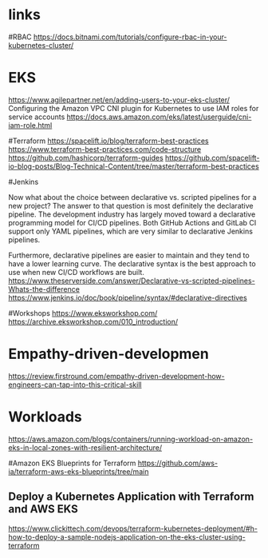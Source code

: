 # links

#RBAC 
https://docs.bitnami.com/tutorials/configure-rbac-in-your-kubernetes-cluster/

# EKS
https://www.agilepartner.net/en/adding-users-to-your-eks-cluster/
Configuring the Amazon VPC CNI plugin for Kubernetes to use IAM roles for service accounts
https://docs.aws.amazon.com/eks/latest/userguide/cni-iam-role.html

#Terraform 
https://spacelift.io/blog/terraform-best-practices
https://www.terraform-best-practices.com/code-structure
https://github.com/hashicorp/terraform-guides
https://github.com/spacelift-io-blog-posts/Blog-Technical-Content/tree/master/terraform-best-practices


#Jenkins 

Now what about the choice between declarative vs. scripted pipelines for a new project? The answer to that question is most definitely the declarative pipeline.
The development industry has largely moved toward a declarative programming model for CI/CD pipelines. Both GitHub Actions and GitLab CI support only YAML pipelines, which are very similar to declarative Jenkins pipelines.

Furthermore, declarative pipelines are easier to maintain and they tend to have a lower learning curve. The declarative syntax is the best approach to use when new CI/CD workflows are built.
https://www.theserverside.com/answer/Declarative-vs-scripted-pipelines-Whats-the-difference 
https://www.jenkins.io/doc/book/pipeline/syntax/#declarative-directives 

#Workshops 
https://www.eksworkshop.com/
https://archive.eksworkshop.com/010_introduction/

# Empathy-driven-developmen

https://review.firstround.com/empathy-driven-development-how-engineers-can-tap-into-this-critical-skill


# Workloads

https://aws.amazon.com/blogs/containers/running-workload-on-amazon-eks-in-local-zones-with-resilient-architecture/ 

#Amazon EKS Blueprints for Terraform
https://github.com/aws-ia/terraform-aws-eks-blueprints/tree/main

## Deploy a Kubernetes Application with Terraform and AWS EKS
https://www.clickittech.com/devops/terraform-kubernetes-deployment/#h-how-to-deploy-a-sample-nodejs-application-on-the-eks-cluster-using-terraform





